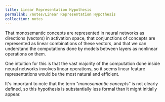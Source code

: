```yaml
---
title: Linear Representation Hypothesis
permalink: /notes/Linear Representation Hypothesis
collection: notes
---
```

That monosemantic concepts are represented in neural networks as directions (vectors) in activation space, that conjunctions of concepts are represented as linear combinations of these vectors, and that we can understand the computations done by models between layers as nonlinear operations on them.

One intuition for this is that the vast majority of the computation done inside neural networks involves linear operations, so it seems linear feature representations would be the most natural and efficient.

It's important to note that the term *"monosemantic concepts"* is not clearly defined, so this hypothesis is substantially less formal than it might initially appear.
